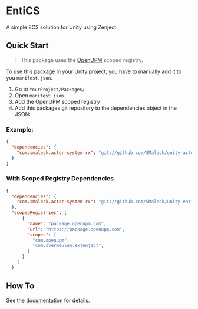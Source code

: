 # **E**nti**CS**
A simple ECS solution for Unity using Zenject.

## Quick Start
> This package uses the [OpenUPM](https://openupm.com/) scoped registry.

To use this package in your Unity project, you have to manually add it to you `manifest.json`.

1. Go to `YourProject/Packages/`
2. Open `manifest.json`
3. Add the OpenUPM scoped registry
3. Add this packages git repository to the dependencies object in the JSON:

### Example:
```json
{
  "dependencies": {
    "com.smaleck.actor-system-rx": "git://github.com/SMaleck/unity-actor-system-rx.git#v0.3.0"
  }
}
```

### With Scoped Registry Dependencies
```json
{
  "dependencies": {
    "com.smaleck.actor-system-rx": "git://github.com/SMaleck/unity-entics.git#v1.0.0"
  },
  "scopedRegistries": [
      {
        "name": "package.openupm.com",
        "url": "https://package.openupm.com",
        "scopes": [
          "com.openupm",
          "com.svermeulen.extenject",
        ]
      }
    ]
  }
```

## How To
See the [documentation](./Documentation/EntiCS.md) for details.